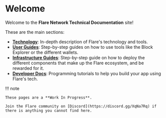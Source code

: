 # Welcome

Welcome to the **Flare Network Technical Documentation** site!

These are the main sections:

* **[Technology](tech/index.md)**: In-depth description of Flare's technology and tools.
* **[User Guides](user/index.md)**: Step-by-step guides on how to use tools like the Block Explorer or the different wallets.
* **[Infrastructure Guides](infra/index.md)**: Step-by-step guide on how to deploy the different components that make up the Flare ecosystem, and be rewarded for it.
* **[Developer Docs](dev/index.md)**: Programming tutorials to help you build your app using Flare's tech.

!!! note

    These pages are a **Work In Progress**.

    Join the Flare community on [Discord](https://discord.gg/XqNa7Rq) if there is anything you cannot find here.
